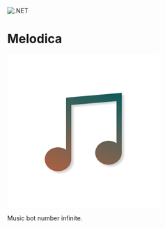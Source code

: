 ![.NET](https://github.com/F0903/Melodica/workflows/.NET/badge.svg)

# Melodica
![](./github-media/logo.png)

Music bot number infinite.
